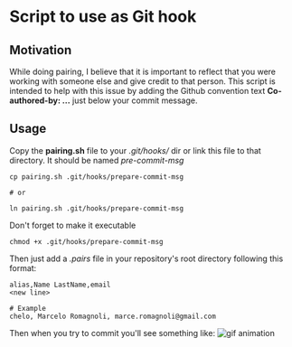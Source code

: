 # Script to use as Git hook

## Motivation
While doing pairing, I believe that it is important to reflect that you were working with someone else and give credit to that person.
This script is intended to help with this issue by adding the Github convention text **Co-authored-by: ...** just below your commit message.

## Usage

Copy the **pairing.sh** file to your *.git/hooks/* dir or link this file to that directory. It should be named *pre-commit-msg*

```
cp pairing.sh .git/hooks/prepare-commit-msg

# or

ln pairing.sh .git/hooks/prepare-commit-msg
```
Don't forget to make it executable

```
chmod +x .git/hooks/prepare-commit-msg
```

Then just add a *.pairs* file in your repository's root directory following this format:

```
alias,Name LastName,email
<new line>

# Example
chelo, Marcelo Romagnoli, marce.romagnoli@gmail.com

```

Then when you try to commit you'll see something like:
![gif animation](http://g.recordit.co/nQzEuIoT3T.gif)
